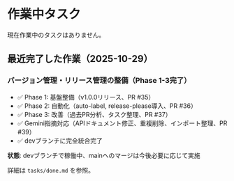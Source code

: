 # 作業中タスク

現在作業中のタスクはありません。

## 最近完了した作業（2025-10-29）

### バージョン管理・リリース管理の整備（Phase 1-3完了）
- ✅ Phase 1: 基盤整備（v1.0.0リリース、PR #35）
- ✅ Phase 2: 自動化（auto-label, release-please導入、PR #36）
- ✅ Phase 3: 改善（過去PR分析、タスク整理、PR #37）
- ✅ Gemini指摘対応（APIドキュメント修正、重複削除、インポート整理、PR #39）
- ✅ devブランチに完全統合完了

**状態**: devブランチで稼働中、mainへのマージは今後必要に応じて実施

詳細は `tasks/done.md` を参照。
